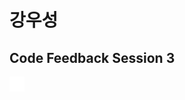 # 강우성
## Code Feedback Session 3

[<img src="../../../Image/github-mark-white.png" width="24" height="24">](https://github.com/woosung03)